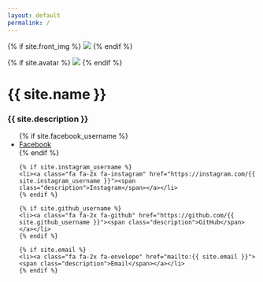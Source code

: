 ```yaml
---
layout: default
permalink: /
---
```

<div class="content">
  {% if site.front_img %}
  <img src="{{ site.front_img_path }}" id="fullscreen">
  {% endif %}

  {% if site.avatar %}
  <img src="{{ site.avatar_img_path }}" id="avatar">
  {% endif %}

  <h1>{{ site.name }}</h1>
  <h3>{{ site.description }}</h3>

  <ul>
    {% if site.facebook_username %}
    <li><a class="fa fa-2x fa-facebook" href="https://facebook.com/{{ site.facebook_username }}"><span class="description">Facebook</span></a></li>
    {% endif %}

    {% if site.instagram_username %}
    <li><a class="fa fa-2x fa-instagram" href="https://instagram.com/{{ site.instagram_username }}"><span class="description">Instagram</span></a></li>
    {% endif %}

    {% if site.github_username %}
    <li><a class="fa fa-2x fa-github" href="https://github.com/{{ site.github_username }}"><span class="description">GitHub</span></a></li>
    {% endif %}

    {% if site.email %}
    <li><a class="fa fa-2x fa-envelope" href="mailto:{{ site.email }}"><span class="description">Email</span></a></li>
    {% endif %}
  </ul>
</div>
